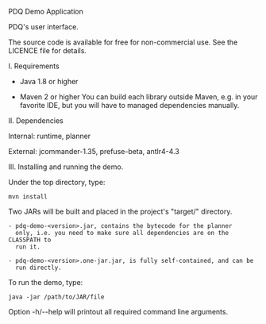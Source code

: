 PDQ Demo Application

PDQ's user interface.

The source code is available for free for non-commercial use.
See the LICENCE file for details.

I. Requirements
   
 * Java 1.8 or higher
  
 * Maven 2 or higher
   You can build each library outside Maven, e.g. in your favorite IDE, but
   you will have to managed dependencies manually.

II. Dependencies
 
Internal: runtime, planner 

External: jcommander-1.35, prefuse-beta, antlr4-4.3
	
III. Installing and running the demo.

Under the top directory, type:

	mvn install
	
Two JARs will be built and placed in the project's "target/" directory.

	- pdq-demo-<version>.jar, contains the bytecode for the planner
	  only, i.e. you need to make sure all dependencies are on the CLASSPATH to
	  run it.

	- pdq-demo-<version>.one-jar.jar, is fully self-contained, and can be
	  run directly.

To run the demo, type:

	java -jar /path/to/JAR/file
	
Option -h/--help will printout all required command line arguments.
